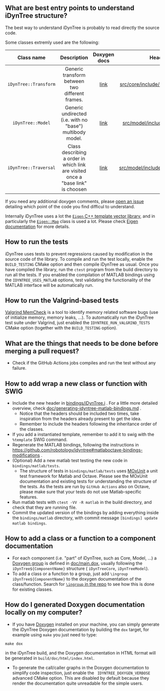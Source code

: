 ## What are best entry points to understand iDynTree structure? 
The best way to understand iDynTree is probably to read directly the source code. 

Some classes extremly used are the following:

| Class name | Description |  Doxygen docs | Headers (`.h`) | Source Code (`.cpp`) | Relevant Tests | 
|:----------:|:-----------:|:------------:|:--------------:|:-----------:|:-----:|
| `iDynTree::Transform` | Generic transform between two different frames. | [link](http://wiki.icub.org/codyco/dox/html/idyntree/html/classiDynTree_1_1Transform.html) | [ src/core/include/iDynTree/Transform.h](../../src/core/include/iDynTree/Transform.h) | [ src/core/src/Transform.cpp](../../src/core/src/Transform.cpp) | [src/core/tests](../../src/core/tests) | 
| `iDynTree::Model` | Generic undirected (i.e. with no "base") multibody model. | [link](http://wiki.icub.org/codyco/dox/html/idyntree/html/classiDynTree_1_1Model.html) | [ src/model/include/iDynTree/Model.h](../../src/model/include/iDynTree/Model.h) | [ src/model/src/Model.cpp](../../src/model/src/Model.cpp) | [src/model/tests/ModelUnitTest.cpp](../../src/model/tests/ModelUnitTest.cpp) | 
| `iDynTree::Traversal` | Class describing a order in which link are visited once a "base link" is choosen |  [link](http://wiki.icub.org/codyco/dox/html/idyntree/html/classiDynTree_1_1Traversal.html) | [ src/model/include/iDynTree/Traversal.h](../../src/model/include/iDynTree/Traversal.h) | [ src/model/src/Traversal.cpp](../../src/model/src/Traversal.cpp) | [src/model/tests/ModelUnitTest.cpp](../../src/model/tests/ModelUnitTest.cpp) | 
 

If you need any additional doxygen comments, please [open an issue](https://github.com/robotology/idyntree/issues/new) detailing which point of the code you find difficul to understand. 

Internally iDynTree uses a lot the [`Eigen` C++ template vector library](https://eigen.tuxfamily.org/dox/index.html), and in particularly the [`Eigen::Map`](https://eigen.tuxfamily.org/dox/group__TutorialMapClass.html)
class is used a lot. Please check [Eigen documentation](https://eigen.tuxfamily.org/dox/index.html) for more details. 

## How to run the tests 
iDynTree uses tests to prevent regressions caused by modification in the source code of the library. 
To compile and run the test locally, enable the `BUILD_TESTING` CMake option and then compile
iDynTree as usual. Once you have compiled the library, run the `ctest` program from the build directory 
to run all the tests. If you enabled the compilation of MATLAB bindings using the `IDYNTREE_USES_MATLAB` options, 
test validating the functionality of the MATLAB interface will be automatically run. 

## How to run the Valgrind-based tests 
[Valgrind MemCheck](http://valgrind.org/) is a tool to identify memory related software bugs (use of initialize memory, memory leaks, ...). To automatically run the iDynTree test suite under Valgrind, just enabled the `IDYNTREE_RUN_VALGRIND_TESTS` CMake option (together with the `BUILD_TESTING` option). 

## What are the things that needs to be done before merging a pull request?
* Check if the GitHub Actions jobs compiles and run the test without any failure.  

## How to add wrap a new class or function with SWIG 
* Include the new header in [bindings/iDynTree.i](bindings/iDynTree.i) .  For a little more detailed overview, check [doc/generating-idyntree-matlab-bindings.md](../../doc/generating-idyntree-matlab-bindings.md) . 
  * Notice that the headers should be included two times, take inspiration from the headers already present to get the idea.
  * Remember to include the headers following the inheritance order of the classes. 
* If you add a instantiated template, remember to add it to swig with the `%template` SWIG command. 
* Regenerate the MATLAB bindings, following the instructions in https://github.com/robotology/idyntree#matlaboctave-bindings-modifications .  
* (Optional) Add a new matlab test testing the new code in `bindings/matlab/tests`. 
  * The structure of tests in `bindings/matlab/tests` uses [MOxUnit](https://github.com/MOxUnit/MOxUnit) a unit test framework for Matlab and Octave. Please see the MOxUnit documentation and existing tests for understanding the structure of the tests. As the tests are run by `GitHub Actions` also on Octave, please make sure that your tests do not use Matlab-specific features.
* Run matlab tests with `ctest -VV -R matlab` in the build directory, and check that they are running file. 
* Commit the updated version of the bindings by adding everything inside the `bindings/matlab` directory, with commit message `[bindings] update matlab bindings`. 

## How to add a class or a function to a component documentation 
* For each component (i.e. "part" of iDynTree, such as Core, Model, ...) a [Doxygen group](https://www.stack.nl/~dimitri/doxygen/manual/grouping.html) is defined in [doc/main.dox](../../doc/main.dox), usually following the `iDynTree${ComponentName}` structure ( `iDynTreeCore`, `iDynTreeModel`). 
* To add a class or a function to a group, just add `\ingroup iDynTree${ComponentName}` to the doxygen documentation of the class/function. Search for [`\ingroup` in the repo](https://github.com/robotology/idyntree/search?q=\ingroup)  to see how this is done for existing classes.

## How do I generated Doxygen documentation locally on my computer? 
* If you have [Doxygen](www.doxygen.org) installed on your machine, you can simply generate the iDynTree Doxygen documentation by building the `dox` target, for example using `make` you just need to type:
~~~
make dox
~~~ 
in the iDynTree build, and the Doxygen documentation in HTML format will be generated in `build/doc/html/index.html`. 
* To generate the call/caller graphs in the Doxygen documentation to simplify code inspection, just enable the ` IDYNTREE_DOXYGEN_VERBOSE` advanced CMake option. This are disabled by default because they render the documentation quite unreadable for the simple users.
